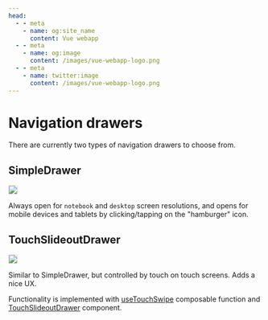 ```yaml
---
head:
  - - meta
    - name: og:site_name
      content: Vue webapp
  - - meta
    - name: og:image
      content: /images/vue-webapp-logo.png
  - - meta
    - name: twitter:image
      content: /images/vue-webapp-logo.png
---
```


# Navigation drawers

There are currently two types of navigation drawers to choose from.

## SimpleDrawer

![](/images/vue-webapp/drawer-simple.png)

Always open for `notebook` and `desktop` screen resolutions, and opens for mobile devices and tablets by clicking/tapping on the "hamburger" icon.

## TouchSlideoutDrawer

![](/images/vue-webapp/drawer-touch.gif)

Similar to SimpleDrawer, but controlled by touch on touch screens. Adds a nice UX.

Functionality is implemented with [useTouchSwipe](https://github.com/vuesence/vue-webapp/blob/main/src/composables/useTouchSwipe.ts) composable function and [TouchSlideoutDrawer](https://github.com/vuesence/vue-webapp/blob/main/src/components/drawers/TouchSlideoutDrawer.vue) component.


<style scoped>
img {
    border: 1px solid #ddd;
}
</style>